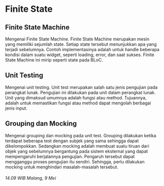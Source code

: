 # **Finite State**

## Finite State Machine
Mengenai Finite State Machine. Finite State Machine merupakan mesin yang memiliki sejumlah state. Setiap state tersebut menunjukkan apa yang terjadi sebelumnya. Contoh implementasinya adalah untuk handle beberapa kondisi dalam suatu widget, seperti loading, error, dan saat sukses. Finite State Machine ini mirip seperti state pada BLoC.

## Unit Testing
Mengenai unit testing. Unit test merupakan salah satu jenis pengujian pada perangkat lunak. Pengujian ini dilakukan pada unit dalam perangkat lunak. Unit yang dimaksud umumnya adalah fungsi atau method. Tujuannya, adalah untuk memastikan fungsi atau method dapat mengolah berbagai jenis input.

## Grouping dan Mocking
Mengenai grouping dan mocking pada unit test. Grouping dilakukan ketika terdapat beberapa test dengan subjek yang sama sehingga dapat dikelompokkan. Sedangkan mocking adalah membuat suatu tiruan dari objek yang sebelumnya bergantung pada sistem eksternal yang dapat mempengaruhi berjalannya pengujian. Pengaruh tersebut dapat mengganggu proses pengujian itu sendiri. Sehingga, perlu dilakukan mocking untuk menghindari masalah-masalah tersebut.

###### 14.09 WIB Malang, 9 Mei
